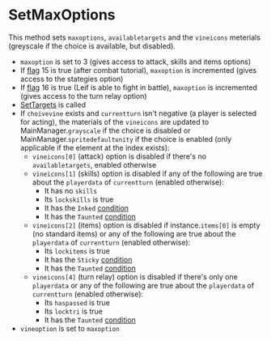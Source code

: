# SetMaxOptions
This method sets `maxoptions`, `availabletargets` and the `vineicons` meterials (greyscale if the choice is available, but disabled).

- `maxoption` is set to 3 (gives access to attack, skills and items options)
- If [flag](../../Flags%20arrays/flags.md) 15 is true (after combat tutorial), `maxoption` is incremented (gives access to the stategies option)
- If [flag](../../Flags%20arrays/flags.md) 16 is true (Leif is able to fight in battle), `maxoption` is incremented (gives access to the turn relay option)
- [SetTargets](../Actors%20states/SetTargets.md) is called
- If `choivevine` exists and `currentturn` isn't negative (a player is selected for acting), the materials of the `vineicons` are updated to MainManager.`grayscale` if the choice is disabled or MainManager.`spritedefaultunity` if the choice is enabled (only applicable if the element at the index exists):
    - `vineicons[0]` (attack) option is disabled if there's no `availabletargets`, enabled otherwise
    - `vineicons[1]` (skills) option is disabled if any of the following are true about the `playerdata` of `currentturn` (enabled otherwise):
        - It has no `skills`
        - Its `lockskills` is true
        - It has the `Inked` [condition](../Actors%20states/Conditions.md)
        - It has the `Taunted` [condition](../Actors%20states/Conditions.md)
    - `vineicons[2]` (items) option is disabled if instance.`items[0]` is empty (no standard items) or any of the following are true about the `playerdata` of `currentturn` (enabled otherwise):
        - Its `lockitems` is true
        - It has the `Sticky` [condition](../Actors%20states/Conditions.md)
        - It has the `Taunted` [condition](../Actors%20states/Conditions.md)
    - `vineicons[4]` (turn relay) option is disabled if there's only one `playerdata` or any of the following are true about the `playerdata` of `currentturn` (enabled otherwise):
        - Its `haspassed` is true
        - Its `locktri` is true
        - It has the `Taunted` [condition](../Actors%20states/Conditions.md)
- `vineoption` is set to `maxoption`
